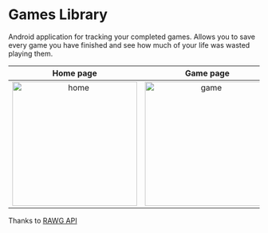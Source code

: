 # Games Library
Android application for tracking your completed games. Allows you to save every game you have finished and see how much of your life was wasted playing them.



| Home page | Game page | Completed games page |
|:---------:|:---------:|:--------------------:|
| <img src="https://github.com/user-attachments/assets/e160521f-9ca6-4b5a-ba33-ce636087254e" alt="home" width="250"> | <img src="https://github.com/user-attachments/assets/2b1bf76a-b2d2-45e2-955c-1376e40552e0" alt="game" width="250"> | <img src="https://github.com/user-attachments/assets/331a35a4-40a8-48e3-83fb-c1ef8c0cd6f1" alt="completed-games" width="250"> |


Thanks to [RAWG API](https://rawg.io/apidocs)
